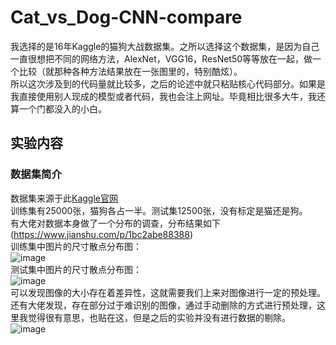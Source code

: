# Cat_vs_Dog-CNN-compare
我选择的是16年Kaggle的猫狗大战数据集。之所以选择这个数据集，是因为自己一直很想把不同的网络方法，AlexNet，VGG16，ResNet50等等放在一起，做一个比较（就那种各种方法结果放在一张图里的，特别酷炫）。</br>
所以这次涉及到的代码量就比较多，之后的论述中就只粘贴核心代码部分。如果是我直接使用别人现成的模型或者代码，我也会注上网址。毕竟相比很多大牛，我还算一个门都没入的小白。
## 实验内容
### 数据集简介
数据集来源于此[Kaggle官网](https://www.kaggle.com/c/dogs-vs-cats-redux-kernels-edition)</br>
训练集有25000张，猫狗各占一半。测试集12500张，没有标定是猫还是狗。</br>
有大佬对数据本身做了一个分布的调查，分布结果如下(https://www.jianshu.com/p/1bc2abe88388)</br>
训练集中图片的尺寸散点分布图：</br>
![image](https://github.com/Mr-strlen/Cat_vs_Dog-CNN-compare/blob/master/Images/scatter_diagram_train_dataset.png)</br>
测试集中图片的尺寸散点分布图：</br>
![image](https://github.com/Mr-strlen/Cat_vs_Dog-CNN-compare/blob/master/Images/scatter_diagram_test_dataset.png)</br>
可以发现图像的大小存在着差异性，这就需要我们上来对图像进行一定的预处理。</br>
还有大佬发现，存在部分过于难识别的图像，通过手动删除的方式进行预处理，这里我觉得很有意思，也贴在这，但是之后的实验并没有进行数据的剔除。</br>
![image](https://github.com/Mr-strlen/Cat_vs_Dog-CNN-compare/blob/master/Images/image_movement.png)
